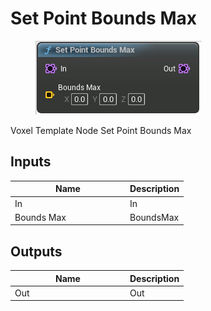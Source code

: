 # Set Point Bounds Max

<div align="left" data-full-width="false"><figure><img src="../../../.gitbook/assets/set_point_bounds_max.png" alt=""><figcaption></figcaption></figure></div>

Voxel Template Node Set Point Bounds Max

## Inputs

<table><thead><tr><th width="170">Name</th><th>Description</th></tr></thead><tbody><tr><td>In</td><td>In</td></tr><tr><td>Bounds Max</td><td>BoundsMax</td></tr></tbody></table>

## Outputs

<table><thead><tr><th width="170">Name</th><th>Description</th></tr></thead><tbody><tr><td>Out</td><td>Out</td></tr></tbody></table>
